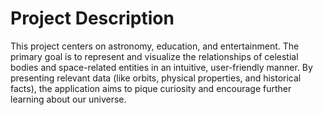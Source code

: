 # Project Description

This project centers on astronomy, education, and entertainment. The primary goal is to represent and visualize the relationships of celestial bodies and space-related entities in an intuitive, user-friendly manner. By presenting relevant data (like orbits, physical properties, and historical facts), the application aims to pique curiosity and encourage further learning about our universe.

